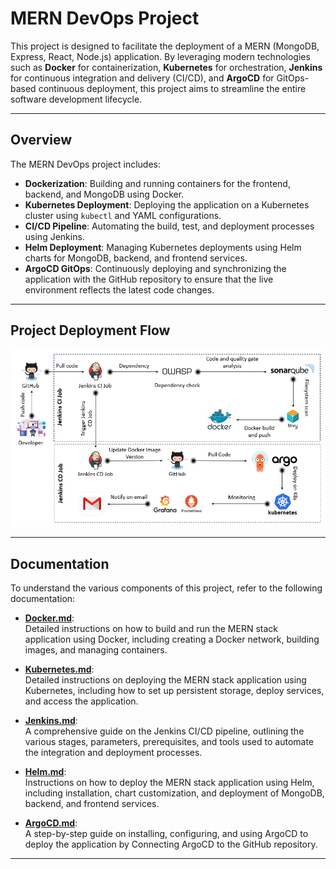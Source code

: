 # **MERN DevOps Project**

This project is designed to facilitate the deployment of a MERN (MongoDB, Express, React, Node.js) application. By leveraging modern technologies such as **Docker** for containerization, **Kubernetes** for orchestration, **Jenkins** for continuous integration and delivery (CI/CD), and **ArgoCD** for GitOps-based continuous deployment, this project aims to streamline the entire software development lifecycle.

---

## **Overview**

The MERN DevOps project includes:

- **Dockerization**: Building and running containers for the frontend, backend, and MongoDB using Docker.
- **Kubernetes Deployment**: Deploying the application on a Kubernetes cluster using `kubectl` and YAML configurations.
- **CI/CD Pipeline**: Automating the build, test, and deployment processes using Jenkins.
- **Helm Deployment**: Managing Kubernetes deployments using Helm charts for MongoDB, backend, and frontend services.
- **ArgoCD GitOps**: Continuously deploying and synchronizing the application with the GitHub repository to ensure that the live environment reflects the latest code changes.

---

## **Project Deployment Flow**

![workflow-gif](./docs/workflow.gif)

---

## **Documentation**

To understand the various components of this project, refer to the following documentation:

- **[Docker.md](./docs/Docker.md)**:  
  Detailed instructions on how to build and run the MERN stack application using Docker, including creating a Docker network, building images, and managing containers.

- **[Kubernetes.md](./docs/Kubernetes.md)**:  
  Detailed instructions on deploying the MERN stack application using Kubernetes, including how to set up persistent storage, deploy services, and access the application.

- **[Jenkins.md](./docs/Jenkins.md)**:  
  A comprehensive guide on the Jenkins CI/CD pipeline, outlining the various stages, parameters, prerequisites, and tools used to automate the integration and deployment processes.

- **[Helm.md](./docs/Helm.md)**:  
  Instructions on how to deploy the MERN stack application using Helm, including installation, chart customization, and deployment of MongoDB, backend, and frontend services.

- **[ArgoCD.md](./docs/ArgoCD.md)**:  
  A step-by-step guide on installing, configuring, and using ArgoCD to deploy the application by Connecting ArgoCD to the GitHub repository.

---